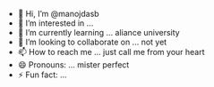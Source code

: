 - 👋 Hi, I’m @manojdasb
- 👀 I’m interested in ...
- 🌱 I’m currently learning ... aliance university
- 💞️ I’m looking to collaborate on ... not yet
- 📫 How to reach me ... just call me from your heart 
- 😄 Pronouns: ... mister perfect
- ⚡ Fun fact: ... 

<!---
manojdasb/manojdasb is a ✨ special ✨ repository because its `README.md` (this file) appears on your GitHub profile.
You can click the Preview link to take a look at your changes.
--->
